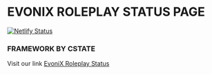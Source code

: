 # EVONIX ROLEPLAY STATUS PAGE 

[![Netlify Status](https://api.netlify.com/api/v1/badges/d97b9138-e035-41e7-869a-64ce45a65e35/deploy-status)](https://app.netlify.com/sites/awesome-swartz-af6460/deploys)

### FRAMEWORK BY CSTATE

Visit our link [EvoniX Roleplay Status](https://status.evonix-rp.com)
